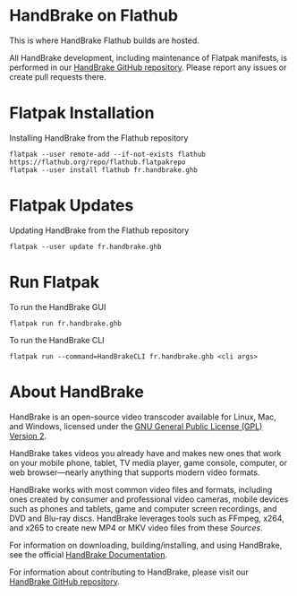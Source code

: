 # HandBrake on Flathub

This is where HandBrake Flathub builds are hosted.

All HandBrake development, including maintenance of Flatpak manifests, is performed in our [HandBrake GitHub repository](https://github.com/HandBrake/HandBrake).  Please report any issues or create pull requests there.

# Flatpak Installation

Installing HandBrake from the Flathub repository
```
flatpak --user remote-add --if-not-exists flathub https://flathub.org/repo/flathub.flatpakrepo
flatpak --user install flathub fr.handbrake.ghb
```

# Flatpak Updates

Updating HandBrake from the Flathub repository
```
flatpak --user update fr.handbrake.ghb
```

# Run Flatpak

To run the HandBrake GUI
```
flatpak run fr.handbrake.ghb
```
To run the HandBrake CLI
```
flatpak run --command=HandBrakeCLI fr.handbrake.ghb <cli args>
```

# About HandBrake

HandBrake is an open-source video transcoder available for Linux, Mac, and Windows, licensed under the [GNU General Public License (GPL) Version 2](LICENSE).

HandBrake takes videos you already have and makes new ones that work on your mobile phone, tablet, TV media player, game console, computer, or web browser—nearly anything that supports modern video formats.

HandBrake works with most common video files and formats, including ones created by consumer and professional video cameras, mobile devices such as phones and tablets, game and computer screen recordings, and DVD and Blu-ray discs. HandBrake leverages tools such as FFmpeg, x264, and x265 to create new MP4 or MKV video files from these *Sources*.

For information on downloading, building/installing, and using HandBrake, see the official [HandBrake Documentation](https://handbrake.fr/docs).

For information about contributing to HandBrake, please visit our [HandBrake GitHub repository](https://github.com/HandBrake/HandBrake).
